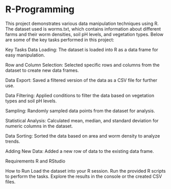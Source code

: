 # R-Programming


This project demonstrates various data manipulation techniques using R. The dataset used is worms.txt, which contains information about different farms and their worm densities, soil pH levels, and vegetation types. Below are some of the key tasks performed in this project:

Key Tasks
Data Loading: The dataset is loaded into R as a data frame for easy manipulation.

Row and Column Selection: Selected specific rows and columns from the dataset to create new data frames.

Data Export: Saved a filtered version of the data as a CSV file for further use.

Data Filtering: Applied conditions to filter the data based on vegetation types and soil pH levels.

Sampling: Randomly sampled data points from the dataset for analysis.

Statistical Analysis: Calculated mean, median, and standard deviation for numeric columns in the dataset.

Data Sorting: Sorted the data based on area and worm density to analyze trends.

Adding New Data: Added a new row of data to the existing data frame.

Requirements
R and RStudio

How to Run
Load the dataset into your R session.
Run the provided R scripts to perform the tasks.
Explore the results in the console or the created CSV files.
